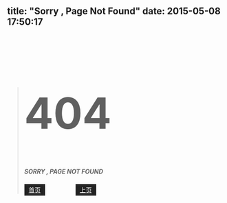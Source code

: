 title: "Sorry , Page Not Found"
date: 2015-05-08 17:50:17
---
<blockquote class="blockquote-center">
	<h1  style="font-size:100px;">404</h1>
	<h5 class="serif">SORRY , PAGE NOT FOUND</h5>
	<a href="/" style="padding: 5px 10px;  background: #222;  border: none;  color: #fff;  transition-property: background;">首页</a>&nbsp;&nbsp;&nbsp;&nbsp;&nbsp;&nbsp;&nbsp;&nbsp;&nbsp;&nbsp;&nbsp;&nbsp;&nbsp;&nbsp;&nbsp;&nbsp;&nbsp;&nbsp;<a href="javascript:void();" style="padding: 5px 10px;  background: #222;  border: none;  color: #fff;  transition-property: background;" onclick="javascript:history.go(-1)">上页</a>
</blockquote>
